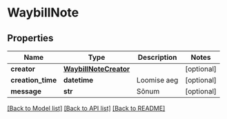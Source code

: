 # WaybillNote

## Properties
Name | Type | Description | Notes
------------ | ------------- | ------------- | -------------
**creator** | [**WaybillNoteCreator**](WaybillNoteCreator.md) |  | [optional] 
**creation_time** | **datetime** | Loomise aeg | [optional] 
**message** | **str** | Sõnum | [optional] 

[[Back to Model list]](../README.md#documentation-for-models) [[Back to API list]](../README.md#documentation-for-api-endpoints) [[Back to README]](../README.md)


